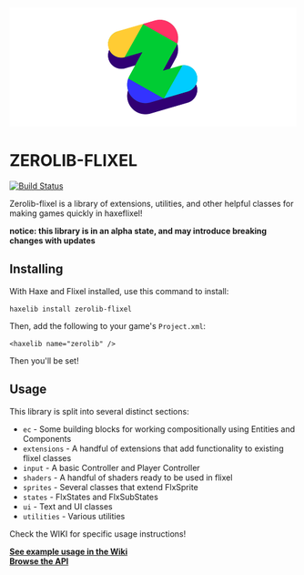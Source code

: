 ![zerolib logo](https://raw.githubusercontent.com/01010111/zerolib/storage/zerolib-flixel.png)

# ZEROLIB-FLIXEL

[![Build Status](https://travis-ci.org/01010111/zerolib-flixel.svg?branch=master)](https://travis-ci.org/01010111/zerolib-flixel)

Zerolib-flixel is a library of extensions, utilities, and other helpful classes for making games quickly in haxeflixel!

**notice: this library is in an alpha state, and may introduce breaking changes with updates**

## Installing
With Haxe and Flixel installed, use this command to install:
```
haxelib install zerolib-flixel
``` 
Then, add the following to your game's `Project.xml`:
```
<haxelib name="zerolib" />
```
Then you'll be set!

## Usage
This library is split into several distinct sections:
- `ec` - Some building blocks for working compositionally using Entities and Components
- `extensions` - A handful of extensions that add functionality to existing flixel classes
- `input` - A basic Controller and Player Controller
- `shaders` - A handful of shaders ready to be used in flixel
- `sprites` - Several classes that extend FlxSprite
- `states` - FlxStates and FlxSubStates
- `ui` - Text and UI classes
- `utilities` - Various utilities

Check the WIKI for specific usage instructions!

**[See example usage in the Wiki](https://github.com/01010111/zerolib-flixel/wiki)**  
**[Browse the API](http://01010111.com/zerolib-flixel/)**
